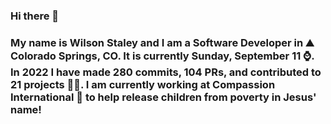 ### Hi there 👋

### My name is Wilson Staley and I am a Software Developer in ⛰ Colorado Springs, CO.  It is currently Sunday, September 11 ⌚. In 2022 I have made 280 commits, 104 PRs, and contributed to 21 projects 👨‍💻. I am currently working at Compassion International 🏢 to help release children from poverty in Jesus' name!